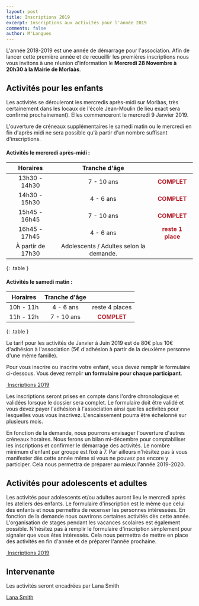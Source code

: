 ```yaml
---
layout: post
title: Inscriptions 2019
excerpt: Inscriptions aux activités pour l'année 2019
comments: false
author: M'Langues
---
```


L'année 2018-2019 est une année de démarrage pour l'association.
Afin de lancer cette première année et de recueillir les premières inscriptions
nous vous invitons à une réunion d'information le **Mercredi 28 Novembre à 20h30
à la Mairie de Morlaàs**.

## Activités pour les enfants

Les activités se dérouleront les mercredis après-midi sur Morlàas, très certainement
dans les locaux de l'école Jean-Moulin (le lieu exact sera confirmé
prochainement). Elles commenceront le mercredi 9 Janvier 2019. 

L'ouverture de créneaux supplémentaires le samedi matin ou le mercredi en fin d'après midi
ne sera possible qu'à partir d'un nombre suffisant d'inscriptions.

#### Activités le mercredi après-midi :

| Horaires | Tranche d'âge |      |
|:--------:|:-------------:|:----:|
| 13h30 - 14h30 | 7 - 10 ans | <span style="color: #B7222E; font-weight:bold;">COMPLET</span> |
| 14h30 - 15h30 | 4 - 6 ans | <span style="color: #B7222E; font-weight:bold;">COMPLET</span> |
| 15h45 - 16h45 | 7 - 10 ans | <span style="color: #B7222E; font-weight:bold;">COMPLET</span> |
| 16h45 - 17h45 | 4 - 6 ans | <span style="color: #B7222E; font-weight:bold;">reste 1 place</span> |
| À partir de 17h30 | Adolescents / Adultes selon la demande. | |
{: .table }

#### Activités le samedi matin :

| Horaires | Tranche d'âge |      |
|:--------:|:-------------:|:----:|
| 10h - 11h | 4 - 6 ans | reste 4 places |
| 11h - 12h | 7 - 10 ans | <span style="color: #B7222E; font-weight:bold;">COMPLET</span> |
{: .table }


Le tarif pour les activités de Janvier à Juin 2019 est de 80€ plus 10€ d'adhésion
à l'association (5€ d'adhésion à partir de la deuxième personne d'une même famille).

Pour vous inscrire ou inscrire votre enfant, vous devez remplir le
formulaire ci-dessous. Vous devez remplir **un formulaire pour chaque participant**.

<p>
    <a href="{{ site.baseurl }}/inscriptions " role="button" class="btn btn-lg btn-success" aria-label="Remove">
        <span class="far fa-check-circle" aria-hidden="true"></span>
        &nbsp;Inscriptions 2019
    </a>
</p>

Les inscriptions seront prises en compte dans l'ordre chronologique et validées
lorsque le dossier sera complet. Le formulaire doit
être validé et vous devez payer l'adhésion à l'association ainsi que les activités pour
lesquelles vous vous inscrivez. L'encaissement pourra être échelonné sur plusieurs
mois.

En fonction de la demande, nous pourrons envisager l'ouverture d'autres créneaux
horaires. Nous ferons un bilan mi-décembre pour comptabiliser les inscriptions
et confirmer le démarrage des activités. Le nombre minimum d'enfant par groupe
est fixé à 7. Par ailleurs n'hésitez pas à vous
manifester dès cette année même si vous ne pouvez pas encore y participer.
Cela nous permettra de préparer au mieux l'année 2019-2020.

## Activités pour adolescents et adultes

Les activités pour adolescents et/ou adultes auront lieu le mercredi après les
ateliers des enfants. Le formulaire d'inscription est le même que celui des enfants
et nous permettra de recenser les personnes intéressées. En fonction de la demande
nous ouvrirons certaines activités dès cette année. L'organisation de stages
pendant les vacances scolaires est également possible. N'hésitez pas à remplir le
formulaire d'inscription simplement pour signaler que vous êtes intéressés. Cela
nous permettra de mettre en place des activités en fin d'année et de préparer
l'année prochaine.

<p>
    <a href="{{ site.baseurl }}/inscriptions " role="button" class="btn btn-lg btn-success" aria-label="Remove">
        <span class="far fa-check-circle" aria-hidden="true"></span>
        &nbsp;Inscriptions 2019
    </a>
</p>

## Intervenante

Les activités seront encadrées par Lana Smith

<script type="text/javascript" src="https://platform.linkedin.com/badges/js/profile.js" async defer></script>

<div class="LI-profile-badge"  data-version="v1" data-size="large" data-locale="fr_FR" data-type="horizontal" data-theme="light" data-vanity="lana-smith"><a class="LI-simple-link" href='https://fr.linkedin.com/in/lana-smith?trk=profile-badge'>Lana Smith</a></div>
